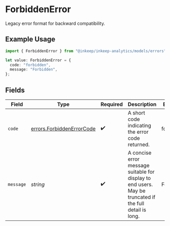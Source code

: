 # ForbiddenError

Legacy error format for backward compatibility.

## Example Usage

```typescript
import { ForbiddenError } from "@inkeep/inkeep-analytics/models/errors";

let value: ForbiddenError = {
  code: "forbidden",
  message: "Forbidden",
};
```

## Fields

| Field                                                                                                   | Type                                                                                                    | Required                                                                                                | Description                                                                                             | Example                                                                                                 |
| ------------------------------------------------------------------------------------------------------- | ------------------------------------------------------------------------------------------------------- | ------------------------------------------------------------------------------------------------------- | ------------------------------------------------------------------------------------------------------- | ------------------------------------------------------------------------------------------------------- |
| `code`                                                                                                  | [errors.ForbiddenErrorCode](../../models/errors/forbiddenerrorcode.md)                                  | :heavy_check_mark:                                                                                      | A short code indicating the error code returned.                                                        | forbidden                                                                                               |
| `message`                                                                                               | *string*                                                                                                | :heavy_check_mark:                                                                                      | A concise error message suitable for display to end users. May be truncated if the full detail is long. | Forbidden                                                                                               |